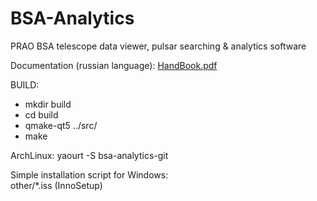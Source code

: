 BSA-Analytics
=============

PRAO BSA telescope data viewer, pulsar searching & analytics software

Documentation (russian language):
  [HandBook.pdf](docs/HandBook.pdf)

BUILD:
 - mkdir build
 - cd build
 - qmake-qt5 ../src/
 - make

ArchLinux:
  yaourt -S bsa-analytics-git

Simple installation script for Windows:  
  other/*.iss (InnoSetup)
